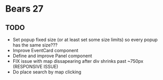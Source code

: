 # Bears 27

## TODO

* Set popup fixed size (or at least set some size limits) so every popup has the same size???
* Improve EventCard component
* Define and improve Panel component
* FIX issue with map dissapearing after div shrinks past ~750px (RESPONSIVE ISSUE)
* Do place search by map clicking